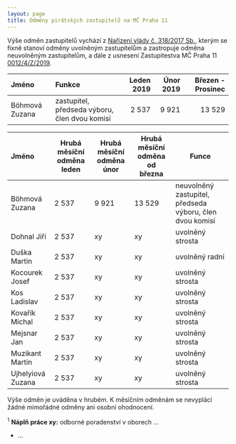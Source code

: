 ```yaml
---
layout: page
title: Odměny pirátských zastupitelů na MČ Praha 11
---
```


Výše odměn zastupitelů vychází z [Nařízení vlády č. 318/2017 Sb.](https://www.zakonyprolidi.cz/cs/2017-318), kterým se fixně stanoví odměny uvolněným zastupitelům a zastropuje odměna neuvolněným zastupitelům, a dále z usnesení Zastupitestva MČ Praha 11 [0012/4/Z/2019](https://www.praha11.cz/redakce/index.php?lanG=cs&clanek=6504&slozka=12&as4uOriginalDomain=www.praha11.cz&as4u_protocol=https&ConfirmCookie=yes&bod=2271542).



| Jméno  | Funkce | Leden 2019 | Únor 2019 | Březen - Prosinec | 
|:--------|:---------|---------:|---------:|---------:|
| Böhmová Zuzana | zastupitel, předseda výboru, člen dvou komisí| 2 537 | 9 921 | 13 529 |


| Jméno  |  Hrubá měsíční odměna leden | Hrubá měsíční odměna únor | Hrubá měsíční odměna od března | Funce |
|:--------------|---------|---------|---------|---------|
| Böhmová Zuzana |  2 537 | 9 921 | 13 529 |  neuvolněný zastupitel, předseda výboru, člen dvou komisí | 
| Dohnal Jiří | 2 537 | xy | xy | uvolněný strosta | 
| Duška Martin | 2 537 | xy | xy | uvolněný radní |
| Kocourek Josef | 2 537 | xy | xy | uvolněný strosta |
| Kos Ladislav | 2 537 | xy | xy | uvolněný strosta |
| Kovařík Michal | 2 537 | xy | xy | uvolněný strosta | 
| Mejsnar Jan | 2 537 | xy | xy | uvolněný strosta | 
| Muzikant Martin | 2 537 | xy | xy | uvolněný strosta | 
| Ujhelyiová Zuzana | 2 537 | xy | xy | uvolněný strosta | 


Výše odměn je uváděna v hrubém. K měsíčním odměnám se nevyplácí žádné mimořádné odměny ani osobní ohodnocení.

<sup>1</sup> **Náplň práce xy:** odborné poradenství v oborech ...
 * ...
